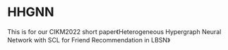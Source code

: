 # HHGNN
This is  for our CIKM2022 short paper《Heterogeneous Hypergraph Neural Network with SCL for Friend Recommendation in LBSN》
